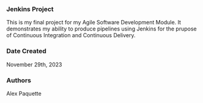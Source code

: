 ### Jenkins Project
This is my final project for my Agile Software Development Module. It demonstrates my ability to produce pipelines using Jenkins for the prupose of Continuous Integration and Continuous Delivery.

### Date Created
November 29th, 2023

### Authors
Alex Paquette
